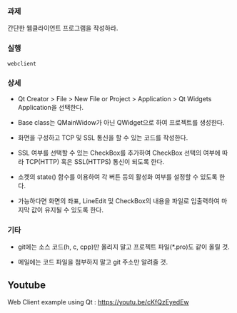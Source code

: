 ### 과제
간단한 웹클라이언트 프로그램을 작성하라.

### 실행
```
webclient
```

### 상세
* Qt Creator > File > New File or Project > Application > Qt Widgets Application을 선택한다.

* Base class는 QMainWidow가 아닌 QWidget으로 하여 프로젝트를 생성한다.

* 화면을 구성하고 TCP 및 SSL 통신을 할 수 있는 코드를 작성한다.

* SSL 여부를 선택할 수 있는 CheckBox를 추가하여 CheckBox 선택의 여부에 따라 TCP(HTTP) 혹은 SSL(HTTPS) 통신이 되도록 한다.

* 소켓의 state() 함수를 이용하여 각 버튼 등의 활성화 여부를 설정할 수 있도록 한다.

* 가능하다면 화면의 좌표, LineEdit 및 CheckBox의 내용을 파일로 입출력하여 마지막 값이 유지될 수 있도록 한다.

### 기타
* git에는 소스 코드(h, c, cpp)만 올리지 말고 프로젝트 파일(*.pro)도 같이 올릴 것.

* 메일에는 코드 파일을 첨부하지 말고 git 주소만 알려줄 것.

## Youtube
Web Client example using Qt : https://youtu.be/cKfQzEyedEw
